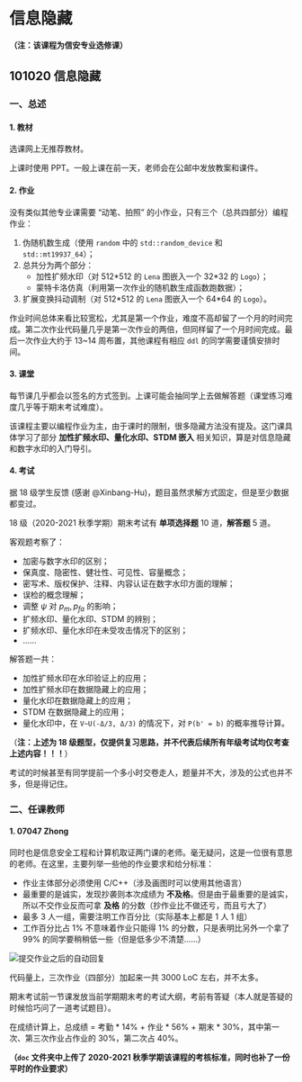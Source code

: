 # 信息隐藏

**（注：该课程为信安专业选修课）**

## 101020 信息隐藏

### 一、总述

#### 1. 教材

选课网上无推荐教材。

上课时使用 PPT。一般上课在前一天，老师会在公邮中发放教案和课件。

#### 2. 作业

没有类似其他专业课需要 “动笔、拍照” 的小作业，只有三个（总共四部分）编程作业：

1. 伪随机数生成（使用 `random` 中的 `std::random_device` 和 `std::mt19937_64`）；
2. 总共分为两个部分：
   * 加性扩频水印（对 512\*512 的 `Lena` 图嵌入一个 32\*32 的 `Logo`）；
   * 蒙特卡洛仿真（利用第一次作业的随机数生成函数跑数据）；
3. 扩展变换抖动调制（对 512\*512 的 `Lena` 图嵌入一个 64*64 的 `Logo`）。

作业时间总体来看比较宽松，尤其是第一个作业，难度不高却留了一个月的时间完成。第二次作业代码量几乎是第一次作业的两倍，但同样留了一个月时间完成。最后一次作业大约于 13~14 周布置，其他课程有相应 `ddl` 的同学需要谨慎安排时间。

#### 3. 课堂

每节课几乎都会以签名的方式签到。上课可能会抽同学上去做解答题（课堂练习难度几乎等于期末考试难度）。

该课程主要以编程作业为主，由于课时的限制，很多隐藏方法没有提及。这门课具体学习了部分 **加性扩频水印、量化水印、STDM 嵌入** 相关知识，算是对信息隐藏和数字水印的入门导引。

#### 4. 考试

据 18 级学生反馈 (感谢 @Xinbang-Hu)，题目虽然求解方式固定，但是至少数据都变过。

18 级（2020-2021 秋季学期）期末考试有 **单项选择题** 10 道，**解答题** 5 道。

客观题考察了：

* 加密与数字水印的区别；
* 保真度、隐密性、健壮性、可见性、容量概念；
* 密写术、版权保护、注释、内容认证在数字水印方面的理解；
* 误检的概念理解；
* 调整 $\psi$ 对 $p_m, p_{fa}$ 的影响；
* 扩频水印、量化水印、STDM 的辨别；
* 扩频水印、量化水印在未受攻击情况下的区别；
* ……

解答题一共：

* 加性扩频水印在水印验证上的应用；
* 加性扩频水印在数据隐藏上的应用；
* 量化水印在数据隐藏上的应用；
* STDM 在数据隐藏上的应用；
* 量化水印中，在 `V~U(-Δ/3, Δ/3)` 的情况下，对 `P(b' = b)` 的概率推导计算。

（**注：上述为 18 级题型，仅提供复习思路，并不代表后续所有年级考试均仅考查上述内容！！！**）

考试的时候甚至有同学提前一个多小时交卷走人，题量并不大，涉及的公式也并不多，但是得记住。

### 二、任课教师

#### 1. 07047 Zhong

同时也是信息安全工程和计算机取证两门课的老师。毫无疑问，这是一位很有意思的老师。在这里，主要列举一些他的作业要求和给分标准：

* 作业主体部分必须使用 C/C++（涉及画图时可以使用其他语言）
* 最重要的是诚实，发现抄袭则本次成绩为 **不及格**。但是由于最重要的是诚实，所以不交作业反而可拿 **及格** 的分数（抄作业比不做还亏，而且亏大了）
* 最多 3 人一组，需要注明工作百分比（实际基本上都是 1 人 1 组）
* 工作百分比占 1% 不意味着作业只能得 1% 的分数，只是表明比另外一个拿了 99% 的同学要稍稍低一些（但是低多少不清楚……）

![提交作业之后的自动回复](https://github.com/TJ-CSCCG/TJCS-Images/raw/TJCS-Course/101020_信息隐藏/img/standard.png)

代码量上，三次作业（四部分）加起来一共 3000 LoC 左右，并不太多。

期末考试前一节课发放当前学期期末考的考试大纲，考前有答疑（本人就是答疑的时候恰巧问了一道考试题目）。

在成绩计算上，总成绩 = 考勤 * 14% + 作业 * 56% + 期末 * 30%，其中第一次、第三次作业占作业的 30%，第二次占 40%。

**（`doc` 文件夹中上传了 2020-2021 秋季学期该课程的考核标准，同时也补了一份平时的作业要求）**